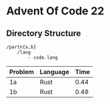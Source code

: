 # Advent Of Code 22

## Directory Structure
```
/partn{a,b}
    /lang
        - code.lang
```

| Problem | Language | Time |
|---------|----------|------|
| 1a | Rust | 0.44 |
| 1b | Rust | 0.48 |